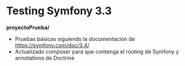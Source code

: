 # Testing Symfony 3.3

**proyectoPrueba/** <br/>
* Pruebas básicas siguiendo la documentación de https://symfony.com/doc/3.4/
* Actualizado composer para que contenga el routing de Symfony y annotations de Doctrine 
